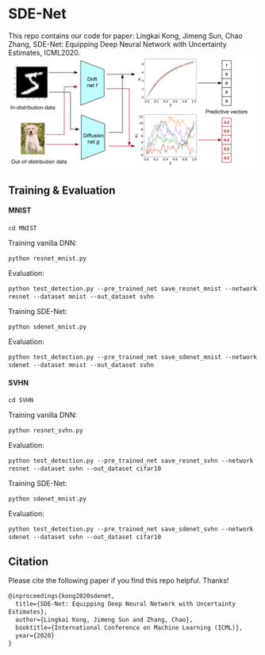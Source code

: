 # SDE-Net
This repo contains our code for paper: 
Lingkai Kong, Jimeng Sun, Chao Zhang, SDE-Net: Equipping Deep Neural Network with Uncertainty Estimates, ICML2020.
![SDE-Net](figure/illustration.png)


## Training & Evaluation

#### MNIST
```
cd MNIST
```
Training vanilla DNN:
```
python resnet_mnist.py 
```
Evaluation:
```
python test_detection.py --pre_trained_net save_resnet_mnist --network resnet --dataset mnist --out_dataset svhn
```
Training SDE-Net:
```
python sdenet_mnist.py 
```
Evaluation:
```
python test_detection.py --pre_trained_net save_sdenet_mnist --network sdenet --dataset mnist --out_dataset svhn
```

#### SVHN
```
cd SVHN
```
Training vanilla DNN:
```
python resnet_svhn.py 
```
Evaluation:
```
python test_detection.py --pre_trained_net save_resnet_svhn --network resnet --dataset svhn --out_dataset cifar10
```
Training SDE-Net:
```
python sdenet_mnist.py 
```
Evaluation:
```
python test_detection.py --pre_trained_net save_sdenet_svhn --network sdenet --dataset svhn --out_dataset cifar10
```




## Citation

Please cite the following paper if you find this repo helpful. Thanks!
```
@inproceedings{kong2020sdenet,
  title={SDE-Net: Equipping Deep Neural Network with Uncertainty Estimates},
  author={Lingkai Kong, Jimeng Sun and Zhang, Chao},
  booktitle={International Conference on Machine Learning (ICML)},
  year={2020}
}
```